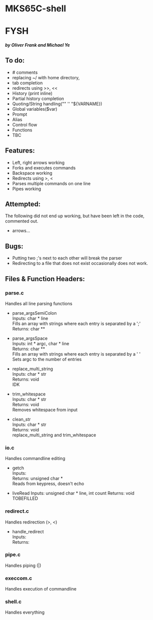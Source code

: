 # MKS65C-shell
# FYSH
##### by Oliver Frank and Michael Ye

## To do:
- \# comments
- replacing ~/ with home directory,  
- tab completion  
- redirects using >>, <<
- History (print inline)
- Partial history completion
- Quoting/String handling("" '' "${VARNAME})
- Global variables($var)
- Prompt
- Alias
- Control flow
- Functions
- TBC

## Features:
- Left, right arrows working  
- Forks and executes commands  
- Backspace working  
- Redirects using >, <  
- Parses multiple commands on one line  
- Pipes working  

## Attempted:
The following did not end up working, but have been left in the code, commented out.
- arrows...

## Bugs:
- Putting two ;'s next to each other will break the parser
- Redirecting to a file that does not exist occasionally does not work.  

## Files & Function Headers:
### parse.c
Handles all line parsing functions

- parse_argsSemiColon  
Inputs: char * line  
Fills an array with strings where each entry is separated by a ';'  
Returns: char **

- parse_argsSpace  
Inputs: int \* argc, char * line  
Returns: char **  
Fills an array with strings where each entry is separated by a ' '  
Sets argc to the number of entries

- replace_multi_string  
Inputs: char * str  
Returns: void  
IDK

- trim_whitespace  
Inputs: char * str  
Returns: void  
Removes whitespace from input

- clean_str  
Inputs: char * str  
Returns: void  
replace_multi_string and trim_whitespace

### io.c
Handles commandline editing
- getch  
Inputs:  
Returns: unsigned char *  
Reads from keypress, doesn't echo

- liveRead
Inputs: unsigned char * line, int count
Returns: void
TOBEFILLED

### redirect.c
Handles redirection (>, <)

- handle_redirect  
Inputs:  
Returns:  

### pipe.c
Handles piping (|)

### execcom.c
Handles execution of commandline

### shell.c
Handles everything
